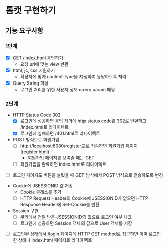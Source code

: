 # 톰캣 구현하기

## 기능 요구사항

### 1단계 
- [X] GET /index.html 응답하기
  - 요청 url에 맞는 view 반환
- [x] html, jc, css 지원하기
  - 확장자에 맞게 content-type을 지정하여 응답하도록 처리
- [x] Query String 파싱
  - 로그인 처리를 위한 사용자 정보 query param 매핑


### 2단계
- HTTP Status Code 302
  - [x] 로그인에 성공하면 응답 헤더에 http status code를 302로 반환하고 /index.html로 리다이렉트
  - [x] 로그인에 실패하면 /401.html로 리다이렉트

- POST 방식으로 회원가입
  - [ ] http://localhost:8080/register으로 접속하면 회원가입 페이지(register.html)
    - 회원가입 페이지를 보여줄 때는 GET
  - [ ] 회원가입을 완료하면 index.html로 리다이렉트

- [ ] 로그인 페이지도 버튼을 눌렀을 때 GET 방식에서 POST 방식으로 전송하도록 변경

- Cookie에 JSESSIONID 값 저장
  - Cookie 클래스를 추가 
  - [ ] HTTP Request Header의 Cookie에 JSESSIONID가 없으면 HTTP Response Header에 Set-Cookie를 반환

- Session 구현
  - [ ] 쿠키에서 전달 받은 JSESSIONID의 값으로 로그인 여부 체크
  - [ ] 로그인에 성공하면 Session 객체의 값으로 User 객체를 저장

- [ ] 로그인된 상태에서 /login 페이지에 HTTP GET method로 접근하면 이미 로그인한 상태니 index.html 페이지로 리다이렉트